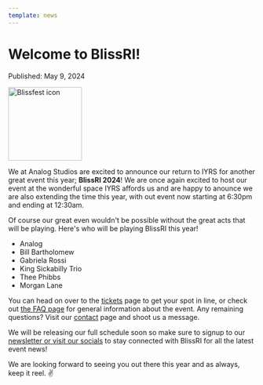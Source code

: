 ```yaml
---
template: news
---
```


# Welcome to BlissRI!

<span class="publish-date">Published: May 9, 2024</span>

<img
  src="/assets/images/bliss-icon-sm.webp"
  width="150"
  height="150"
  alt="Blissfest icon"
/>

We at Analog Studios are excited to announce our return to IYRS for another great event this year; **BlissRI 2024**!   We are once again excited to host our event at the wonderful space IYRS affords us and are happy to anounce we are also extending the time this year, with out event now starting at 6:30pm and ending at 12:30am.

Of course our great even wouldn't be possible without the great acts that will be playing.  Here's who will be playing BlissRI this year!

- Analog
- Bill Bartholomew
- Gabriela Rossi
- King Sickabilly Trio
- Thee Phibbs
- Morgan Lane

You can head on over to the [tickets](/tickets/) page to get your spot in line, or check out [the FAQ page](/faq/) for general information about the event.  Any remaining questions?  Visit our [contact](/contact/) page and shoot us a message.

We will be releasing our full schedule soon so make sure to signup to our [newsletter or visit our socials](/) to stay connected with BlissRI for all the latest event news!

We are looking forward to seeing you out there this year and as always, keep it reel. ✌️